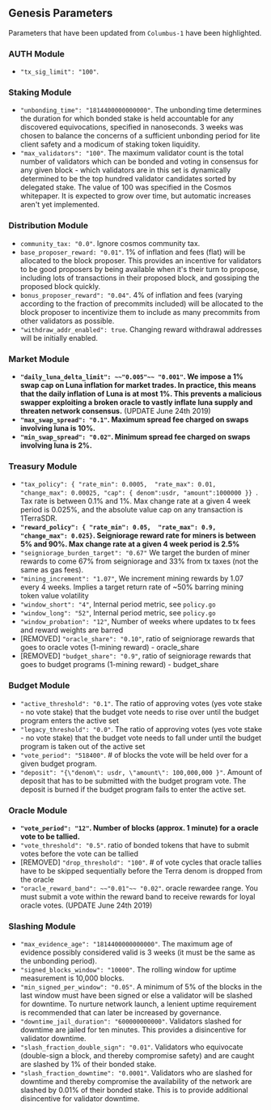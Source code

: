 ## Genesis Parameters

Parameters that have been updated from `Columbus-1` have been highlighted.

### AUTH Module

- `"tx_sig_limit": "100"`.

### Staking Module

- `"unbonding_time": "1814400000000000"`. The unbonding time determines the duration for which bonded stake is held accountable for any discovered equivocations, specified in nanoseconds. 3 weeks was chosen to balance the concerns of a sufficient unbonding period for lite client safety and a modicum of staking token liquidity.
- `"max_validators": "100"`. The maximum validator count is the total number of validators which can be bonded and voting in consensus for any given block - which validators are in this set is dynamically determined to be the top hundred validator candidates sorted by delegated stake. The value of 100 was specified in the Cosmos whitepaper. It is expected to grow over time, but automatic increases aren't yet implemented.

### Distribution Module

- `community_tax: "0.0"`. Ignore cosmos community tax.
- `base_proposer_reward: "0.01"`. 1% of inflation and fees (flat) will be allocated to the block proposer. This provides an incentive for validators to be good proposers by being available when it's their turn to propose, including lots of transactions in their proposed block, and gossiping the proposed block quickly.
- `bonus_proposer_reward": "0.04"`. 4% of inflation and fees (varying according to the fraction of precommits included) will be allocated to the block proposer to incentivize them to include as many precommits from other validators as possible.
- `"withdraw_addr_enabled": true`. Changing reward withdrawal addresses will be initially enabled. 

### Market Module

- **`"daily_luna_delta_limit": ~~"0.005"~~ "0.001"`. We impose a 1% swap cap on Luna inflation for market trades. In practice, this means that the daily inflation of Luna is at most 1%. This prevents a malicious swapper exploiting a broken oracle to vastly inflate luna supply and threaten network consensus.** (UPDATE June 24th 2019) 
- **`"max_swap_spread": "0.1"`. Maximum spread fee charged on swaps involving luna is 10%.** 
- **`"min_swap_spread": "0.02"`. Minimum spread fee charged on swaps involving luna is 2%.**


### Treasury Module

- `"tax_policy": { "rate_min": 0.0005,  "rate_max": 0.01, "change_max": 0.00025, "cap": { denom":usdr, "amount":1000000 }} `. Tax rate is between 0.1% and 1%. Max change rate at a given 4 week period is 0.025%, and the absolute value cap on any transaction is 1TerraSDR. 
- **`"reward_policy": { "rate_min": 0.05,  "rate_max": 0.9, "change_max": 0.025}`. Seigniorage reward rate for miners is between 5% and 90%. Max change rate at a given 4 week period is 2.5%**
- `"seigniorage_burden_target": "0.67"` We target the burden of miner rewards to come 67% from seigniorage and 33% from tx taxes (not the same as gas fees).  
- `"mining_increment": "1.07"`, We increment mining rewards by 1.07 every 4 weeks. Implies a target return rate of ~50% barring mining token value volatility
- `"window_short": "4"`, Internal period metric, see `policy.go`
- `"window_long": "52"`, Internal period metric, see `policy.go`
- `"window_probation": "12"`, Number of weeks where updates to tx fees and reward weights are barred 
- [REMOVED] `"oracle_share": "0.10"`, ratio of seigniorage rewards that goes to oracle votes (1-mining reward) - oracle_share
- [REMOVED] `"budget_share": "0.9"`, ratio of seigniorage rewards that goes to budget programs (1-mining reward) - budget_share

### Budget Module

- `"active_threshold": "0.1"`. The ratio of approving votes (yes vote stake - no vote stake) that the budget vote needs to rise over until the budget program enters the active set
- `"legacy_threshold": "0.0"`.   The ratio of approving votes (yes vote stake - no vote stake) that the budget vote needs to fall under until the budget program is taken out of the active set 
- `"vote_period": "518400"`. # of blocks the vote will be held over for a given budget program. 
- `"deposit": "{\"denom\": usdr, \"amount\": 100,000,000 }"`. Amount of deposit that has to be submitted with the budget program vote. The deposit is burned if the budget program fails to enter the active set. 

### Oracle Module

- **`"vote_period": "12"`. Number of blocks (approx. 1 minute) for a oracle vote to be tallied.**
- `"vote_threshold": "0.5"`.  ratio of bonded tokens that have to submit votes before the vote can be tallied
- [REMOVED] `"drop_threshold": "100"`. # of vote cycles that oracle tallies have to be skipped sequentially before the Terra denom is dropped from the oracle
- `"oracle_reward_band": ~~"0.01"~~ "0.02"`. oracle rewardee range. You must submit a vote within the reward band to receive rewards for loyal oracle votes. (UPDATE June 24th 2019) 

### Slashing Module

- `"max_evidence_age": "1814400000000000"`. The maximum age of evidence possibly considered valid is 3 weeks (it must be the same as the unbonding period).
- `"signed_blocks_window": "10000"`. The rolling window for uptime measurement is 10,000 blocks.
- `"min_signed_per_window": "0.05"`. A minimum of 5% of the blocks in the last window must have been signed or else a validator will be slashed for downtime. To nurture network launch, a lenient uptime requirement is recommended that can later be increased by governance.
- `"downtime_jail_duration": "600000000000"`. Validators slashed for downtime are jailed for ten minutes. This provides a disincentive for validator downtime.
- `"slash_fraction_double_sign": "0.01"`. Validators who equivocate (double-sign a block, and thereby compromise safety) and are caught are slashed by 1% of their bonded stake.
- `"slash_fraction_downtime": "0.0001"`. Validators who are slashed for downtime and thereby compromise the availability of the network are slashed by 0.01% of their bonded stake. This is to provide additional disincentive for validator downtime.

